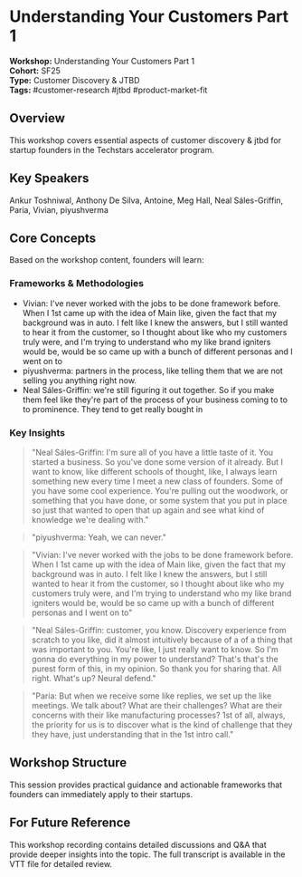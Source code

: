 # Understanding Your Customers Part 1

**Workshop:** Understanding Your Customers Part 1  
**Cohort:** SF25  
**Type:** Customer Discovery & JTBD  
**Tags:** #customer-research #jtbd #product-market-fit

## Overview

This workshop covers essential aspects of customer discovery & jtbd for startup founders in the Techstars accelerator program.

## Key Speakers

Ankur Toshniwal, Anthony De Silva, Antoine, Meg Hall, Neal Sáles-Griffin, Paria, Vivian, piyushverma

## Core Concepts

Based on the workshop content, founders will learn:


### Frameworks & Methodologies

- Vivian: I've never worked with the jobs to be done framework before. When I 1st came up with the idea of Main like, given the fact that my background was in auto. I felt like I knew the answers, but I still wanted to hear it from the customer, so I thought about like who my customers truly were, and I'm trying to understand who my like brand igniters would be, would be so came up with a bunch of different personas and I went on to
- piyushverma: partners in the process, like telling them that we are not selling you anything right now.
- Neal Sáles-Griffin: we're still figuring it out together. So if you make them feel like they're part of the process of your business coming to to to prominence. They tend to get really bought in

### Key Insights

> "Neal Sáles-Griffin: I'm sure all of you have a little taste of it. You started a business. So you've done some version of it already. But I want to know, like different schools of thought, like, I always learn something new every time I meet a new class of founders. Some of you have some cool experience. You're pulling out the woodwork, or something that you have done, or some system that you put in place so just that wanted to open that up again and see what kind of knowledge we're dealing with."

> "piyushverma: Yeah, we can never."

> "Vivian: I've never worked with the jobs to be done framework before. When I 1st came up with the idea of Main like, given the fact that my background was in auto. I felt like I knew the answers, but I still wanted to hear it from the customer, so I thought about like who my customers truly were, and I'm trying to understand who my like brand igniters would be, would be so came up with a bunch of different personas and I went on to"

> "Neal Sáles-Griffin: customer, you know. Discovery experience from scratch to you like, did it almost intuitively because of a of a thing that was important to you. You're like, I just really want to know. So I'm gonna do everything in my power to understand? That's that's the purest form of this, in my opinion. So thank you for sharing that. All right. What's up? Neural defend."

> "Paria: But when we receive some like replies, we set up the like meetings. We talk about? What are their challenges? What are their concerns with their like manufacturing processes? 1st of all, always, the priority for us is to discover what is the kind of challenge that they they have, just understanding that in the 1st intro call."


## Workshop Structure

This session provides practical guidance and actionable frameworks that founders can immediately apply to their startups.

## For Future Reference

This workshop recording contains detailed discussions and Q&A that provide deeper insights into the topic. The full transcript is available in the VTT file for detailed review.
